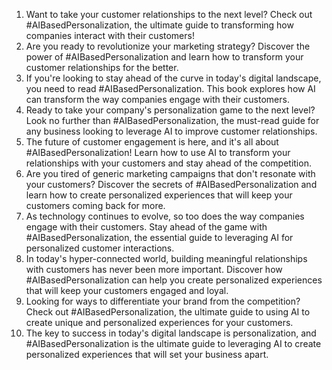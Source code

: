 1. Want to take your customer relationships to the next level? Check out #AIBasedPersonalization, the ultimate guide to transforming how companies interact with their customers!
2. Are you ready to revolutionize your marketing strategy? Discover the power of #AIBasedPersonalization and learn how to transform your customer relationships for the better.
3. If you're looking to stay ahead of the curve in today's digital landscape, you need to read #AIBasedPersonalization. This book explores how AI can transform the way companies engage with their customers.
4. Ready to take your company's personalization game to the next level? Look no further than #AIBasedPersonalization, the must-read guide for any business looking to leverage AI to improve customer relationships.
5. The future of customer engagement is here, and it's all about #AIBasedPersonalization! Learn how to use AI to transform your relationships with your customers and stay ahead of the competition.
6. Are you tired of generic marketing campaigns that don't resonate with your customers? Discover the secrets of #AIBasedPersonalization and learn how to create personalized experiences that will keep your customers coming back for more.
7. As technology continues to evolve, so too does the way companies engage with their customers. Stay ahead of the game with #AIBasedPersonalization, the essential guide to leveraging AI for personalized customer interactions.
8. In today's hyper-connected world, building meaningful relationships with customers has never been more important. Discover how #AIBasedPersonalization can help you create personalized experiences that will keep your customers engaged and loyal.
9. Looking for ways to differentiate your brand from the competition? Check out #AIBasedPersonalization, the ultimate guide to using AI to create unique and personalized experiences for your customers.
10. The key to success in today's digital landscape is personalization, and #AIBasedPersonalization is the ultimate guide to leveraging AI to create personalized experiences that will set your business apart.
